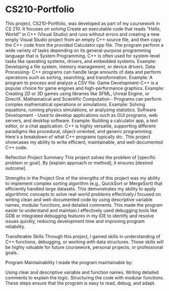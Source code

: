 # CS210-Portfolio
This project, CS210-Portfolio, was developed as part of my coursework in CS 210. It focuses on solving Create an executable code that reads “Hello, World!” in C++ (Visual Studio) and runs without errors and creating a new empty Visual Studio project from an empty C++ source file,  and then copy the C++ code from the provided Calculator.cpp file. The program perform a wide variety of tasks depending on its general-purpose programming language that is  System Programming. C++ is often used for system-level tasks like operating systems, drivers, and embedded systems. Example: Developing a file system, memory management, or device drivers. Data Processing- C++ programs can handle large amounts of data and perform operations such as sorting, searching, and transformation. Example: A program to process and analyze a CSV file. Game Development-C++ is a popular choice for game engines and high-performance graphics. Example: Creating 2D or 3D games using libraries like SFML, Unreal Engine, or DirectX. Mathematical and Scientific Computation - Programs can perform complex mathematical operations or simulations. Example: Solving equations, running physics simulations, or analyzing statistics.
Software Development - Used to develop applications such as GUI programs, web servers, and desktop software. Example: Building a calculator app, a text editor, or a chat application.
C++ is highly versatile, supporting different paradigms like procedural, object-oriented, and generic programming. Here's a breakdown of what C++ programs typically do:. This project showcases my ability to write efficient, maintainable, and well-documented C++ code.

Reflection
Project Summary
This project solves the problem of [specific problem or goal]. By [explain approach or method], it ensures [desired outcome].

Strengths in the Project
One of the strengths of this project was my ability to implement complex sorting algorithm (e.g., QuickSort or MergeSort) that efficiently handled large datasets. This demonstrates my ability to apply algorithmic concepts to solve real-world problems effectively.I focused on writing clean and well-documented code by using descriptive variable names, modular functions, and detailed comments. This made the program easier to understand and maintain.I effectively used debugging tools like GDB or integrated debugging features in my IDE to identify and resolve issues quickly, reducing development time and improving program reliability.


Transferable Skills
Through this project, I gained skills in  understanding of C++ functions, debugging, or working with data structures. These skills will be highly valuable for future coursework, personal projects, or professional goals.

Program Maintainability
I made the program maintainable by:

Using clear and descriptive variable and function names.
Writing detailed comments to explain the logic.
Structuring the code with modular functions.
These steps ensure that the program is easy to read, debug, and adapt.

